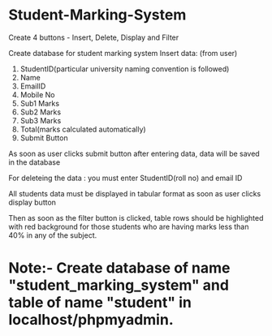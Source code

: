 # Student-Marking-System
Create 4 buttons - Insert, Delete, Display and Filter

Create database for student marking system
Insert data: (from user)
1. StudentID(particular university naming convention is followed)
2. Name
3. EmailID
4. Mobile No
5. Sub1 Marks
6. Sub2 Marks
7. Sub3 Marks
8. Total(marks calculated automatically)
9. Submit Button

As soon as user clicks submit button after entering data, data will be saved in the database

For deleteing the data : you must enter StudentID(roll no) and email ID

All students data must be displayed in tabular format as soon as user clicks display button

Then as soon as the filter button is clicked, table rows should be highlighted with red background for those students who are having marks less than 40% in any of the subject.

# Note:- Create database of name "student_marking_system" and table of name "student" in localhost/phpmyadmin.
